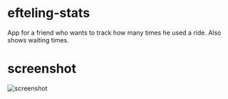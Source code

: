# efteling-stats
App for a friend who wants to track how many times he used a ride. Also shows waiting times.

# screenshot
![screenshot](https://github.com/luuknieuwdorp/efteling-stats/tree/master/screenshots/Screenshot1.jpg)
